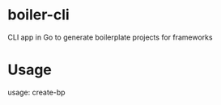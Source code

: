 # boiler-cli
CLI app in Go to generate boilerplate projects for frameworks

# Usage
usage: create-bp <framework> <projectname>
